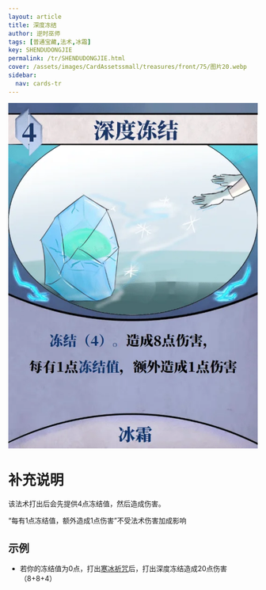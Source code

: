 ```yaml
---
layout: article
title: 深度冻结
author: 逆时巫师
tags: [普通宝藏,法术,冰霜]
key: SHENDUDONGJIE
permalink: /tr/SHENDUDONGJIE.html
cover: /assets/images/CardAssetssmall/treasures/front/75/图片20.webp
sidebar:
  nav: cards-tr
---
```

![](/assets/images/CardAssets/treasures/front/75/图片20.webp)

# 补充说明
该法术打出后会先提供4点冻结值，然后造成伤害。

“每有1点冻结值，额外造成1点伤害”不受法术伤害加成影响


## 示例
* 若你的冻结值为0点，打出[寒冰祈咒](/tr/HANBINGQIZHOU.html)后，打出深度冻结造成20点伤害（8+8+4）